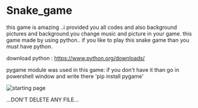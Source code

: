 # Snake_game

this game is amazing ..i provided you all codes and also background pictures and background.you change music and picture in your game.
this game made by using python..
if you like to play this snake game than you must have python.

download python : https://www.python.org/downloads/

pygame module was used in this game:
if you don't have it than go in powershell window and write there 'pip install pygame'

![starting page](C:\Users\admin\PycharmProject\makegame\gamestart.PNG)

...DON'T DELETE ANY FILE...
 
 
